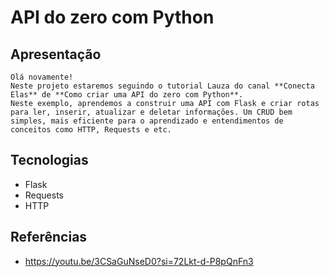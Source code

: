 # API do zero com Python

## Apresentação
    Olá novamente!
    Neste projeto estaremos seguindo o tutorial Lauza do canal **Conecta Elas** de **Como criar uma API do zero com Python**.
    Neste exemplo, aprendemos a construir uma API com Flask e criar rotas para ler, inserir, atualizar e deletar informações. Um CRUD bem simples, mais eficiente para o aprendizado e entendimentos de conceitos como HTTP, Requests e etc.

## Tecnologias
- Flask
- Requests
- HTTP

## Referências
- https://youtu.be/3CSaGuNseD0?si=72Lkt-d-P8pQnFn3